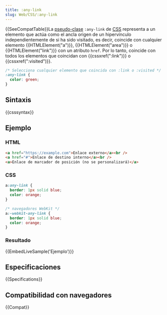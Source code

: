 ```yaml
---
title: :any-link
slug: Web/CSS/:any-link
---
```


{{SeeCompatTable}}La [pseudo-clase](/es/docs/Web/CSS/Pseudo-classes) `:any-link` de [CSS](/es/docs/Web/CSS) representa a un elemento que actúa como el ancla origen de un hipervínculo independientemente de si ha sido visitado, es decir, coincide con cualquier elemento {{HTMLElement("a")}}, {{HTMLElement("area")}} o {{HTMLElement("link")}} con un atributo `href`. Por lo tanto, coincide con todos los elementos que coincidan con {{cssxref(":link")}} o {{cssxref(":visited")}}.

```css
/* Selecciona cualquier elemento que coincida con :link o :visited */
:any-link {
  color: green;
}
```

## Sintaxis

{{csssyntax}}

## Ejemplo

### HTML

```html
<a href="https://example.com">Enlace externo</a><br />
<a href="#">Enlace de destino interno</a><br />
<a>Enlace de marcador de posición (no se personalizará)</a>
```

### CSS

```css
a:any-link {
  border: 1px solid blue;
  color: orange;
}

/* navegadores WebKit */
a:-webkit-any-link {
  border: 1px solid blue;
  color: orange;
}
```

### Resultado

{{EmbedLiveSample('Ejemplo')}}

## Especificaciones

{{Specifications}}

## Compatibilidad con navegadores

{{Compat}}
